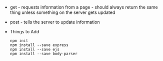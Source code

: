 - get - requests information from a page - should always return the same thing unless something on the server gets updated
- post - tells the server to update information


- Things to Add

  ```
  npm init
  npm install --save express
  npm install --save ejs
  npm install --save body-parser
  ```

